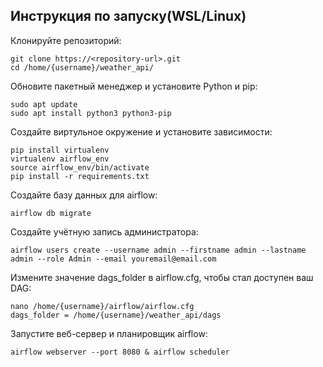 ## Инструкция по запуску(WSL/Linux)
Клонируйте репозиторий:
```
git clone https://<repository-url>.git
cd /home/{username}/weather_api/
```

Обновите пакетный менеджер и установите Python и pip:
```
sudo apt update
sudo apt install python3 python3-pip
```

Создайте виртульное окружение и установите зависимости:
```
pip install virtualenv
virtualenv airflow_env
source airflow_env/bin/activate
pip install -r requirements.txt
```

Создайте базу данных для airflow:
```
airflow db migrate
```

Создайте учётную запись администратора:
```
airflow users create --username admin --firstname admin --lastname admin --role Admin --email youremail@email.com
```

Измените значение dags_folder в airflow.cfg, чтобы стал доступен ваш DAG:
```
nano /home/{username}/airflow/airflow.cfg
dags_folder = /home/{username}/weather_api/dags
```

Запустите веб-сервер и планировщик airflow:
```
airflow webserver --port 8080 & airflow scheduler
```
